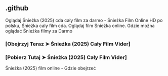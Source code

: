 ## .github

Oglądaj Śnieżka (2025) cda cały film za darmo - Śnieżka Film Online HD po polsku, Śnieżka caly film cda. Oglądaj film Śnieżka online. Gdzie można oglądać Śnieżka filmy za Darmo

### [Obejrzyj Teraz ➤ Śnieżka (2025) Cały Film Vider]

### [Pobierz Tutaj ➤ Śnieżka (2025) Cały Film Vider]

Śnieżka (2025) film online - Gdzie obejrzeć
